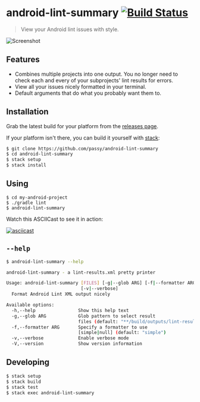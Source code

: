 # android-lint-summary [![Build Status](https://travis-ci.org/passy/android-lint-summary.svg)](https://travis-ci.org/passy/android-lint-summary)

> View your Android lint issues with style.

![Screenshot](https://raw.githubusercontent.com/passy/android-lint-summary/master/resources/screenshot.png)

## Features

- Combines multiple projects into one output. You no longer need to check each
  and every of your subprojects' lint results for errors.
- View all your issues nicely formatted in your terminal.
- Default arguments that do what you probably want them to.

## Installation

Grab the latest build for your platform from the [releases page](https://github.com/passy/android-lint-summary/releases).

If your platform isn't there, you can build it yourself with [stack](https://github.com/commercialhaskell/stack):

```bash
$ git clone https://github.com/passy/android-lint-summary
$ cd android-lint-summary
$ stack setup
$ stack install
```

## Using

```
$ cd my-android-project
$ ./gradle lint
$ android-lint-summary
```

Watch this ASCIICast to see it in action:

[![asciicast](https://asciinema.org/a/22800.png)](https://asciinema.org/a/22800)

## `--help`

```bash
$ android-lint-summary --help

android-lint-summary - a lint-results.xml pretty printer

Usage: android-lint-summary [FILES] [-g|--glob ARG] [-f|--formatter ARG]
                            [-v|--verbose]
  Format Android Lint XML output nicely

Available options:
  -h,--help                Show this help text
  -g,--glob ARG            Glob pattern to select result
                           files (default: "**/build/outputs/lint-results.xml")
  -f,--formatter ARG       Specify a formatter to use
                           [simple|null] (default: "simple")
  -v,--verbose             Enable verbose mode
  -V,--version             Show version information
```

## Developing

```bash
$ stack setup
$ stack build
$ stack test
$ stack exec android-lint-summary
```
